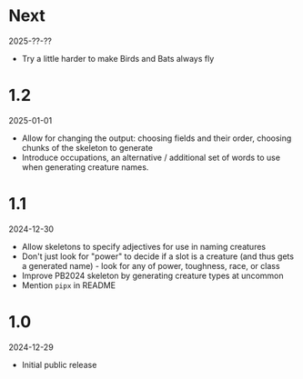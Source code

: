 # Next
2025-??-??

- Try a little harder to make Birds and Bats always fly

# 1.2
2025-01-01

- Allow for changing the output: choosing fields and their order, choosing chunks of the skeleton to generate
- Introduce occupations, an alternative / additional set of words to use when generating creature names.

# 1.1
2024-12-30

- Allow skeletons to specify adjectives for use in naming creatures
- Don't just look for "power" to decide if a slot is a creature (and thus gets a generated name) - look for any of power, toughness, race, or class
- Improve PB2024 skeleton by generating creature types at uncommon
- Mention `pipx` in README

# 1.0
2024-12-29

- Initial public release